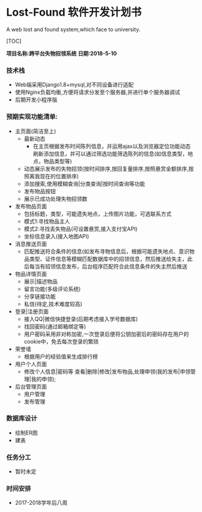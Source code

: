 # Lost-Found 软件开发计划书
A web lost and found system,which face to university.

[TOC]

**项目名称:跨平台失物招领系统**
**日期:2018-5-10**

### 技术栈
- Web端采用Django1.8+mysql,对不同设备进行适配
- 使用Nginx负载均衡,方便将请求分发至个服务器,并进行单个服务器调试
- 后期开发小程序版

### 预期实现功能清单:
- 主页面(简洁至上)
  - 最新动态
    - 在主页根据发布时间陈列信息，并运用ajax以及浏览器定位功能动态刷新添加信息，并可以通过筛选功能筛选陈列的信息(如信息类型，地点，物品类型等)
  - 动态展示发布的失物招领(按时间排序,按回复量排序,按照悬赏金额排序,按照离我现在的位置排序)
  - 添加搜索,使用模糊查询|分类查询|按时间查询等功能
  - 发布物品按钮
  - 展示已成功处理失物招领数
- 发布物品页面
  - 包括标题，类型，可能遗失地点，上传图片功能，可选联系方式
  - 模式1:寻找物品主人
  - 模式2:寻找丢失物品(可设置悬赏,接入支付宝API)
  - 坐标信息录入(接入地图API)
- 消息推送页面
  - 匹配推送符合条件的信息(如发布寻物信息后，根据可能遗失地点、意识物品类型、证件信息等模糊匹配数据库中的招领信息，然后推送给失主，此后每当有招领信息发布，后台程序匹配符合此信息条件的失主然后推送
- 物品详情页面
  - 展示|描述物品
  - 留言功能(多级评论系统)
  - 分享链接功能
  - 私信(待定,技术难度较高)
- 登录|注册页面
  - 接入QQ|微信快捷登录(后期考虑接入学号数据库)
  - 找回密码(通过邮箱绑定等)
  - 用户密码采用非对称加密,一次登录后便将公钥加密后的密码存在用户的cookie中，免去每次登录的繁琐
- 荣誉墙
  - 根据用户的经验值来生成排行榜
- 用户个人页面
  - 修改个人信息|密码等
  	 查看|删除|修改|发布物品,处理申领(我的发布|申领管理|我的申领);
- 后台管理页面
  - 用户管理
  - 发布管理

### 数据库设计
- 绘制ER图
- 建表

### 任务分工
- 暂时未定

### 时间安排
- 2017-2018学年后八周
